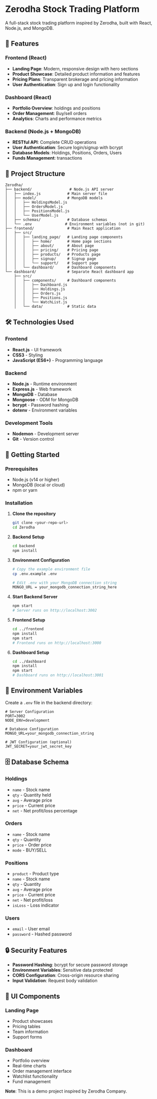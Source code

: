 # Zerodha Stock Trading Platform

A full-stack stock trading platform inspired by Zerodha, built with React, Node.js, and MongoDB.

## 🚀 Features

### Frontend (React)
- **Landing Page**: Modern, responsive design with hero sections
- **Product Showcase**: Detailed product information and features
- **Pricing Plans**: Transparent brokerage and pricing information
- **User Authentication**: Sign up and login functionality

### Dashboard (React)
- **Portfolio Overview**: holdings and positions
- **Order Management**: Buy/sell orders
- **Analytics**: Charts and performance metrics

### Backend (Node.js + MongoDB)
- **RESTful API**: Complete CRUD operations
- **User Authentication**: Secure login/signup with bcrypt
- **Database Models**: Holdings, Positions, Orders, Users
- **Funds Management**: transactions

## 📁 Project Structure

```
Zerodha/
├── backend/                 # Node.js API server
│   ├── index.js            # Main server file
│   ├── model/              # MongoDB models
│   │   ├── HoldingsModel.js
│   │   ├── OrdersModel.js
│   │   ├── PositionsModel.js
│   │   └── UserModel.js
│   ├── schemas/            # Database schemas
│   └── .env               # Environment variables (not in git)
├── frontend/               # Main React application
│   ├── src/
│   │   ├── landing_page/   # Landing page components
│   │   │   ├── home/       # Home page sections
│   │   │   ├── about/      # About page
│   │   │   ├── pricing/    # Pricing page
│   │   │   ├── products/   # Products page
│   │   │   ├── signup/     # Signup page
│   │   │   └── support/    # Support page
│   │   └── dashboard/      # Dashboard components
└── dashboard/              # Separate React dashboard app
    ├── src/
    │   ├── components/     # Dashboard components
    │   │   ├── Dashboard.js
    │   │   ├── Holdings.js
    │   │   ├── Orders.js
    │   │   ├── Positions.js
    │   │   └── WatchList.js
    │   └── data/           # Static data
```

## 🛠️ Technologies Used

### Frontend
- **React.js** - UI framework
- **CSS3** - Styling
- **JavaScript (ES6+)** - Programming language

### Backend
- **Node.js** - Runtime environment
- **Express.js** - Web framework
- **MongoDB** - Database
- **Mongoose** - ODM for MongoDB
- **bcrypt** - Password hashing
- **dotenv** - Environment variables

### Development Tools
- **Nodemon** - Development server
- **Git** - Version control

## 🚀 Getting Started

### Prerequisites
- Node.js (v14 or higher)
- MongoDB (local or cloud)
- npm or yarn

### Installation

1. **Clone the repository**
   ```bash
   git clone <your-repo-url>
   cd Zerodha
   ```

2. **Backend Setup**
   ```bash
   cd backend
   npm install
   ```

3. **Environment Configuration**
   ```bash
   # Copy the example environment file
   cp .env.example .env
   
   # Edit .env with your MongoDB connection string
   MONGO_URL = your_mongodb_connection_string_here
   ```

4. **Start Backend Server**
   ```bash
   npm start
   # Server runs on http://localhost:3002
   ```

5. **Frontend Setup**
   ```bash
   cd ../frontend
   npm install
   npm start
   # Frontend runs on http://localhost:3000
   ```

6. **Dashboard Setup**
   ```bash
   cd ../dashboard
   npm install
   npm start
   # Dashboard runs on http://localhost:3001
   ```

## 🔧 Environment Variables

Create a `.env` file in the backend directory:

```env
# Server Configuration
PORT=3002
NODE_ENV=development

# Database Configuration
MONGO_URL=your_mongodb_connection_string

# JWT Configuration (optional)
JWT_SECRET=your_jwt_secret_key
```

## 🗄️ Database Schema

### Holdings
- `name` - Stock name
- `qty` - Quantity held
- `avg` - Average price
- `price` - Current price
- `net` - Net profit/loss percentage

### Orders
- `name` - Stock name
- `qty` - Quantity
- `price` - Order price
- `mode` - BUY/SELL

### Positions
- `product` - Product type
- `name` - Stock name
- `qty` - Quantity
- `avg` - Average price
- `price` - Current price
- `net` - Net profit/loss
- `isLoss` - Loss indicator

### Users
- `email` - User email
- `password` - Hashed password

## 🔒 Security Features

- **Password Hashing**: bcrypt for secure password storage
- **Environment Variables**: Sensitive data protected
- **CORS Configuration**: Cross-origin resource sharing
- **Input Validation**: Request body validation

## 🎨 UI Components

### Landing Page
- Product showcases
- Pricing tables
- Team information
- Support forms

### Dashboard
- Portfolio overview
- Real-time charts
- Order management interface
- Watchlist functionality
- Fund management

**Note**: This is a demo project inspired by Zerodha Company.